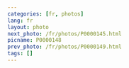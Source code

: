 ```yaml
---
categories: [fr, photos]
lang: fr
layout: photo
next_photo: /fr/photos/P0000145.html
picname: P0000148
prev_photo: /fr/photos/P0000149.html
tags: []
---
```

